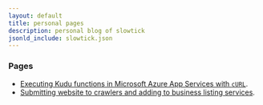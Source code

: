 ```yaml
---
layout: default
title: personal pages
description: personal blog of slowtick
jsonld_include: slowtick.json
---
```


### Pages

- [Executing Kudu functions in Microsoft Azure App Services with `cURL`](pages/kudu-curl).
- [Submitting website to crawlers and adding to business listing services](pages/getting-site-crawled).

